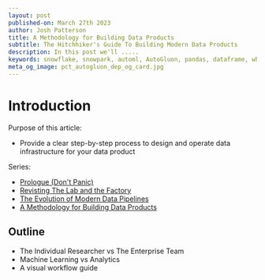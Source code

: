 ```yaml
---
layout: post
published-on: March 27th 2023
author: Josh Patterson
title: A Methodology for Building Data Products
subtitle: The Hitchhiker's Guide To Building Modern Data Products
description: In this post we'll .....
keywords: snowflake, snowpark, automl, AutoGluon, pandas, dataframe, whl, pip, anaconda, dependency
meta_og_image: pct_autogluon_dep_og_card.jpg
---
```


# Introduction

Purpose of this article:

* Provide a clear step-by-step process to design and operate data infrastructure for your data product

Series:

* [Prologue (Don't Panic)](hitchhikers_guide_modern_data_products_1_prologue.html)
* [Revisting The Lab and the Factory](hitchhikers_guide_modern_data_products_2_lab_and_factory_redux.html)
* [The Evolution of Modern Data Pipelines](hitchhikers_guide_modern_data_products_3_evolution_data_pipelines.html)
* [A Methodology for Building Data Products](hitchhikers_guide_modern_data_products_4_methodology_for_data_products.html)


## Outline

* The Individual Researcher vs The Enterprise Team
* Machine Learning vs Analytics
* A visual workflow guide